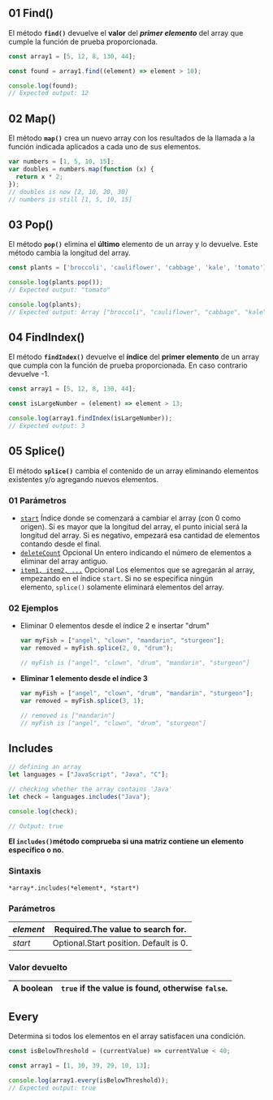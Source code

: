 ## 01 Find()
El método **`find()`** devuelve el **valor** del ***primer elemento*** del array que cumple la función de prueba proporcionada.
```jsx
const array1 = [5, 12, 8, 130, 44];

const found = array1.find((element) => element > 10);

console.log(found);
// Expected output: 12
```

## 02 Map()
El método **`map()`** crea un nuevo array con los resultados de la llamada a la función indicada aplicados a cada uno de sus elementos.
```jsx
var numbers = [1, 5, 10, 15];
var doubles = numbers.map(function (x) {
  return x * 2;
});
// doubles is now [2, 10, 20, 30]
// numbers is still [1, 5, 10, 15]
```

## 03 Pop()

El método **`pop()`** elimina el **último** elemento de un array y lo devuelve. Este método cambia la longitud del array.

```jsx
const plants = ['broccoli', 'cauliflower', 'cabbage', 'kale', 'tomato'];

console.log(plants.pop());
// Expected output: "tomato"

console.log(plants);
// Expected output: Array ["broccoli", "cauliflower", "cabbage", "kale"]
```

## 04 FindIndex()

El método **`findIndex()`** devuelve el **índice** del **primer elemento** de un array que cumpla con la función de prueba proporcionada. En caso contrario devuelve -1.

```jsx
const array1 = [5, 12, 8, 130, 44];

const isLargeNumber = (element) => element > 13;

console.log(array1.findIndex(isLargeNumber));
// Expected output: 3

```

## 05 Splice()

El método **`splice()`** cambia el contenido de un array eliminando elementos existentes y/o agregando nuevos elementos.

### 01 Parámetros

- [`start`](https://developer.mozilla.org/es/docs/Web/JavaScript/Reference/Global_Objects/Array/splice#start) Índice donde se comenzará a cambiar el array (con 0 como origen). Si es mayor que la longitud del array, el punto inicial será la longitud del array. Si es negativo, empezará esa cantidad de elementos contando desde el final.
- [`deleteCount`](https://developer.mozilla.org/es/docs/Web/JavaScript/Reference/Global_Objects/Array/splice#deletecount) Opcional Un entero indicando el número de elementos a eliminar del array antiguo.
- [`item1, item2, ...`](https://developer.mozilla.org/es/docs/Web/JavaScript/Reference/Global_Objects/Array/splice#item1_item2_) Opcional Los elementos que se agregarán al array, empezando en el índice `start`. Si no se especifica ningún elemento, `splice()` solamente eliminará elementos del array.

### 02 Ejemplos

- Eliminar 0 elementos desde el índice 2 e insertar "drum"
    
    ```jsx
    var myFish = ["angel", "clown", "mandarin", "sturgeon"];
    var removed = myFish.splice(2, 0, "drum");
    
    // myFish is ["angel", "clown", "drum", "mandarin", "sturgeon"]
    ```
    
- **Eliminar 1 elemento desde el índice 3**
    
    ```jsx
    var myFish = ["angel", "clown", "drum", "mandarin", "sturgeon"];
    var removed = myFish.splice(3, 1);
    
    // removed is ["mandarin"]
    // myFish is ["angel", "clown", "drum", "sturgeon"]
    ```

## Includes
```jsx
// defining an array
let languages = ["JavaScript", "Java", "C"];

// checking whether the array contains 'Java'
let check = languages.includes("Java");

console.log(check); 

// Output: true
```

**El `includes()`método comprueba si una matriz contiene un elemento específico o no.**

### Sintaxis
`*array*.includes(*element*, *start*)`

### Parámetros

| _element_ | Required.The value to search for.      |
| --------- | -------------------------------------- |
| _start_   | Optional.Start position. Default is 0. |

### Valor devuelto

| A boolean | `true` if the value is found, otherwise `false`. |
| --------- | ------------------------------------------------ |

## Every
Determina si todos los elementos en el array satisfacen una condición.

```jsx
const isBelowThreshold = (currentValue) => currentValue < 40;

const array1 = [1, 30, 39, 29, 10, 13];

console.log(array1.every(isBelowThreshold));
// Expected output: true
```
